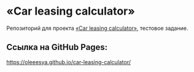 # «Car leasing calculator» 
Репозиторий для проекта [«Car leasing calculator»](https://oleeesya.github.io/car-leasing-calculator/), тестовое задание.  

## Ссылка на GitHub Pages:
https://oleeesya.github.io/car-leasing-calculator/